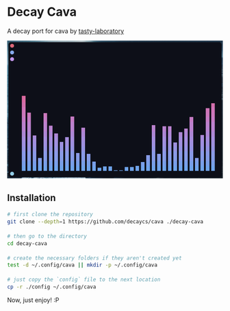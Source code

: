 # Decay Cava

A decay port for cava by [tasty-laboratory](https://github.com/tasty-laboratory)

![cava](./assets/demonstration.png)

## Installation

```sh
# first clone the repository
git clone --depth=1 https://github.com/decaycs/cava ./decay-cava

# then go to the directory
cd decay-cava

# create the necessary folders if they aren't created yet
test -d ~/.config/cava || mkdir -p ~/.config/cava

# just copy the `config` file to the next location
cp -r ./config ~/.config/cava
```

Now, just enjoy! :P
